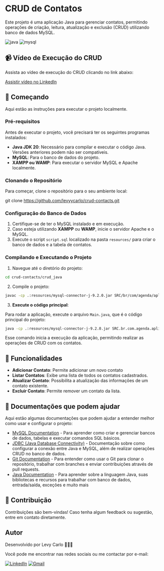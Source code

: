 # CRUD de Contatos

Este projeto é uma aplicação Java para gerenciar contatos, permitindo operações de criação, leitura, atualização e exclusão (CRUD) utilizando banco de dados MySQL.

![java](https://img.shields.io/badge/java-%23ED8B00.svg?style=for-the-badge&logo=openjdk&logoColor=white)
![mysql](https://img.shields.io/badge/mysql-%234ea94b.svg?style=for-the-badge&logo=mysql&logoColor=white)

## 📹 Vídeo de Execução do CRUD

Assista ao vídeo de execução do CRUD clicando no link abaixo:

[Assistir vídeo no LinkedIn](https://www.linkedin.com/feed/update/urn:li:activity:7304919383103971329/)


## 🚀 Começando

Aqui estão as instruções para executar o projeto localmente.

### Pré-requisitos

Antes de executar o projeto, você precisará ter os seguintes programas instalados:

- **Java JDK 20**: Necessário para compilar e executar o código Java. Versões anteriores podem não ser compatíveis.
- **MySQL**: Para o banco de dados do projeto.
- **XAMPP ou WAMP**: Para executar o servidor MySQL e Apache localmente.

### Clonando o Repositório

Para começar, clone o repositório para o seu ambiente local:


git clone https://github.com/levyycarlo/crud-contacts.git


### Configuração do Banco de Dados

1. Certifique-se de ter o MySQL instalado e em execução.
2. Caso esteja utilizando **XAMPP** ou **WAMP**, inicie o servidor Apache e o MySQL.
3. Execute o script `script.sql` localizado na pasta `resources/` para criar o banco de dados e a tabela de contatos.

### Compilando e Executando o Projeto

1. Navegue até o diretório do projeto:

```bash
cd crud-contacts/crud_java
```

2. Compile o projeto:

```bash
javac -cp .:resources/mysql-connector-j-9.2.0.jar SRC/br/com/agenda/aplicacao/Main.java
```

3. **Execute o código principal**:

Para rodar a aplicação, execute o arquivo `Main.java`, que é o código principal do projeto:

```bash
java -cp .:resources/mysql-connector-j-9.2.0.jar SRC.br.com.agenda.aplicacao.Main
```

Esse comando inicia a execução da aplicação, permitindo realizar as operações de CRUD com os contatos.

## 📍 Funcionalidades

- **Adicionar Contato**: Permite adicionar um novo contato 
- **Listar Contatos**: Exibe uma lista de todos os contatos cadastrados.
- **Atualizar Contato**: Possibilita a atualização das informações de um contato existente.
- **Excluir Contato**: Permite remover um contato da lista.

## 📝 Documentações que podem ajudar

Aqui estão algumas documentações que podem ajudar a entender melhor como usar e configurar o projeto:

- [MySQL Documentation](https://dev.mysql.com/doc/) - Para aprender como criar e gerenciar bancos de dados, tabelas e executar comandos SQL básicos.
- [JDBC (Java Database Connectivity)](https://docs.oracle.com/javase/8/docs/technotes/guides/jdbc/) - Documentação sobre como configurar a conexão entre Java e MySQL, além de realizar operações CRUD no banco de dados.
- [Git Documentation](https://git-scm.com/doc) - Para entender como usar o Git para clonar o repositório, trabalhar com branches e enviar contribuições através de pull requests.
- [Java Documentation](https://docs.oracle.com/en/java/) - Para aprender sobre a linguagem Java, suas bibliotecas e recursos para trabalhar com banco de dados, entrada/saída, exceções e muito mais

## 🤝 Contribuição

Contribuições são bem-vindas! Caso tenha algum feedback ou sugestão, entre em contato diretamente.

## Autor

Desenvolvido por Levy Carlo 👨🏽‍💻

Você pode me encontrar nas redes sociais ou me contactar por e-mail:

[![LinkedIn](https://img.shields.io/badge/LinkedIn-0A66C2?style=for-the-badge&logo=linkedin&logoColor=white)](https://www.linkedin.com/in/levy-carlo-798497222/)
[![Gmail](https://img.shields.io/badge/Gmail-D14836?style=for-the-badge&logo=gmail&logoColor=white)](mailto:levycrp3@gmail.com)
